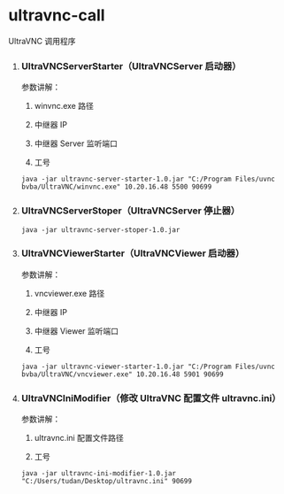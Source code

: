 # ultravnc-call
UltraVNC 调用程序

1. ### UltraVNCServerStarter（UltraVNCServer 启动器）

   参数讲解：

   1. winvnc.exe 路径

   2. 中继器 IP

   3. 中继器 Server 监听端口

   4. 工号

   ```
   java -jar ultravnc-server-starter-1.0.jar "C:/Program Files/uvnc bvba/UltraVNC/winvnc.exe" 10.20.16.48 5500 90699
   ```

2. ### UltraVNCServerStoper（UltraVNCServer 停止器）

   ```
   java -jar ultravnc-server-stoper-1.0.jar
   ```

3. ### UltraVNCViewerStarter（UltraVNCViewer 启动器）

   参数讲解：

   1. vncviewer.exe 路径

   2. 中继器 IP

   3. 中继器 Viewer 监听端口

   4. 工号

   ```
   java -jar ultravnc-viewer-starter-1.0.jar "C:/Program Files/uvnc bvba/UltraVNC/vncviewer.exe" 10.20.16.48 5901 90699
   ```

4. ### UltraVNCIniModifier（修改 UltraVNC 配置文件 ultravnc.ini）

   参数讲解：

   1. ultravnc.ini 配置文件路径

   2. 工号

   ```
   java -jar ultravnc-ini-modifier-1.0.jar "C:/Users/tudan/Desktop/ultravnc.ini" 90699
   ```